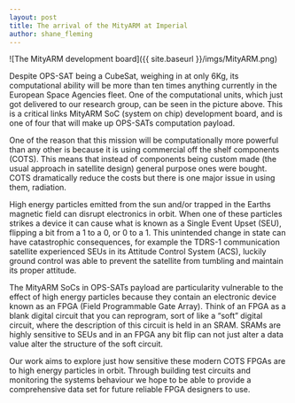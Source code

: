 ```yaml
---
layout: post
title: The arrival of the MityARM at Imperial
author: shane_fleming
---
```


![The MityARM development board]({{ site.baseurl }}/imgs/MityARM.png)

Despite OPS-SAT being a CubeSat, weighing in at only 6Kg, its computational
ability will be more than ten times anything currently in the European Space Agencies fleet.
One of the computational units, which just got delivered to our research group, can be seen in the picture above.
This is a critical links MityARM SoC (system on chip) development board, and is one of four that will
make up OPS-SATs computation payload.

One of the reason that this mission will be computationally more powerful than any other is
because it is using commercial off the shelf components (COTS). This means that instead of components
being custom made (the usual approach in satellite design) general
purpose ones were bought. COTS dramatically reduce the costs but there is one major issue in using them, radiation.

High energy particles emitted from the sun and/or trapped in the Earths magnetic field can disrupt
electronics in orbit. When one of these particles strikes a device it can cause what is known as
a Single Event Upset (SEU), flipping a bit from a 1 to a 0, or 0 to a 1. This unintended change in
state can have catastrophic consequences, for example the TDRS-1 communication satellite experienced
SEUs in its Attitude Control System (ACS), luckily ground control was able to prevent the satellite from
tumbling and maintain its proper attitude.

The MityARM SoCs in OPS-SATs payload are particularity vulnerable to the effect of high energy particles
because they contain an electronic device known as an FPGA (Field Programmable Gate Array).
Think of an FPGA as a blank digital circuit that you can reprogram, sort of like a “soft” digital circuit,
where the description of this circuit is held in an SRAM. SRAMs are highly sensitive to SEUs and in an FPGA any
bit flip can not just alter a data value alter the structure of the soft circuit.

Our work aims to explore just how sensitive these modern COTS FPGAs are to high energy particles in orbit.
Through building test circuits and monitoring the systems behaviour we hope to be able to provide a
comprehensive data set for future reliable FPGA designers to use. 
